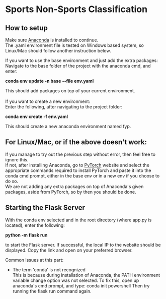 # Sports Non-Sports Classification



## How to setup
Make sure [Anaconda](https://www.anaconda.com/download) is installed to continue. <br />
The .yaml environment file is tested on Windows based system, so Linux/Mac should follow another instruction below.

If you want to use the base environment and just add the extra packages:<br />
Navigate to the base folder of the project with the anaconda cmd, and enter:<br />

**conda env update -n base --file env.yaml**<br />

This should add packages on top of your current environment.<br />
<br />
If you want to create a new environment:<br />
Enter the following, after navigating to the project folder:<br />

**conda env create -f env.yaml <br />**

This should create a new anaconda environment named fyp.


## For Linux/Mac, or if the above doesn't work:
If you manage to try out the previous step without error, then feel free to ignore this.<br />
If not, after installing Anaconda, go to [PyTorch](https://pytorch.org/) website and select the appropriate commands required to install PyTorch
and paste it into the conda cmd prompt, either in the base env or in a new env if you choose to do so.
<br />
We are not adding any extra packages on top of Anaconda's given packages, aside from PyTorch, so by then you should be done.


## Starting the Flask Server
With the conda env selected and in the root directory (where app.py is located),
enter the following:<br />

**python -m flask run** 

to start the Flask server. If successful, the local IP to the website
should be displayed. Copy the link and open on your preferred browser.

Common Issues at this part:
- The term 'conda' is not recognized<br />
    This is because during installation of Anaconda, the PATH environment variable change option was not selected.
    To fix this, open up anaconda's cmd prompt, and type: conda init powershell
    Then try running the flask run command again.

